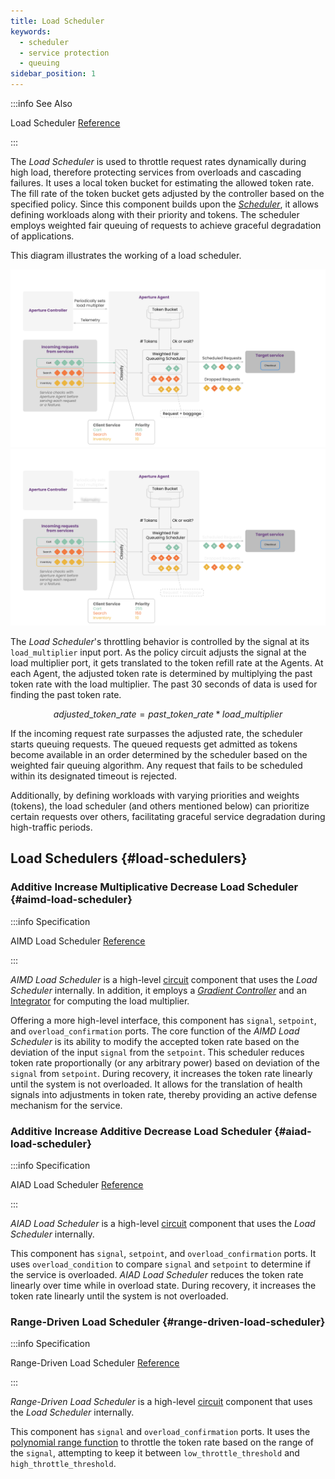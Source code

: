 ```yaml
---
title: Load Scheduler
keywords:
  - scheduler
  - service protection
  - queuing
sidebar_position: 1
---
```


:::info See Also

Load Scheduler [Reference](../../reference/configuration/spec.md#load-scheduler)

:::

The _Load Scheduler_ is used to throttle request rates dynamically during high
load, therefore protecting services from overloads and cascading failures. It
uses a local token bucket for estimating the allowed token rate. The fill rate
of the token bucket gets adjusted by the controller based on the specified
policy. Since this component builds upon the [_Scheduler_](./scheduler.md), it
allows defining workloads along with their priority and tokens. The scheduler
employs weighted fair queuing of requests to achieve graceful degradation of
applications.

This diagram illustrates the working of a load scheduler.

![Scheduler](./assets/img/load-scheduler-light.svg#gh-light-mode-only)
![Scheduler](./assets/img/load-scheduler-dark.svg#gh-dark-mode-only)

The _Load Scheduler_'s throttling behavior is controlled by the signal at its
`load_multiplier` input port. As the policy circuit adjusts the signal at the
load multiplier port, it gets translated to the token refill rate at the Agents.
At each Agent, the adjusted token rate is determined by multiplying the past
token rate with the load multiplier. The past 30 seconds of data is used for
finding the past token rate.

$$
adjusted\_token\_rate = past\_token\_rate * load\_multiplier
$$

If the incoming request rate surpasses the adjusted rate, the scheduler starts
queuing requests. The queued requests get admitted as tokens become available in
an order determined by the scheduler based on the weighted fair queuing
algorithm. Any request that fails to be scheduled within its designated timeout
is rejected.

Additionally, by defining workloads with varying priorities and weights
(tokens), the load scheduler (and others mentioned below) can prioritize certain
requests over others, facilitating graceful service degradation during
high-traffic periods.

## Load Schedulers {#load-schedulers}

### Additive Increase Multiplicative Decrease Load Scheduler {#aimd-load-scheduler}

:::info Specification

AIMD Load Scheduler
[Reference](../../reference/configuration/spec.md#a-i-m-d-load-scheduler)

:::

_AIMD Load Scheduler_ is a high-level [circuit](../advanced/circuit.md)
component that uses the _Load Scheduler_ internally. In addition, it employs a
[_Gradient Controller_](../../reference/configuration/spec.md#gradient-controller)
and an [Integrator](../../reference/configuration/spec.md#integrator) for
computing the load multiplier.

Offering a more high-level interface, this component has `signal`, `setpoint`,
and `overload_confirmation` ports. The core function of the _AIMD Load
Scheduler_ is its ability to modify the accepted token rate based on the
deviation of the input `signal` from the `setpoint`. This scheduler reduces
token rate proportionally (or any arbitrary power) based on deviation of the
`signal` from `setpoint`. During recovery, it increases the token rate linearly
until the system is not overloaded. It allows for the translation of health
signals into adjustments in token rate, thereby providing an active defense
mechanism for the service.

### Additive Increase Additive Decrease Load Scheduler {#aiad-load-scheduler}

:::info Specification

AIAD Load Scheduler
[Reference](../../reference/configuration/spec.md#a-i-a-d-load-scheduler)

:::

_AIAD Load Scheduler_ is a high-level [circuit](../advanced/circuit.md)
component that uses the _Load Scheduler_ internally.

This component has `signal`, `setpoint`, and `overload_confirmation` ports. It
uses `overload_condition` to compare `signal` and `setpoint` to determine if the
service is overloaded. _AIAD Load Scheduler_ reduces the token rate linearly
over time while in overload state. During recovery, it increases the token rate
linearly until the system is not overloaded.

### Range-Driven Load Scheduler {#range-driven-load-scheduler}

:::info Specification

Range-Driven Load Scheduler
[Reference](../../reference/configuration/spec.md#range-driven-load-scheduler)

:::

_Range-Driven Load Scheduler_ is a high-level [circuit](../advanced/circuit.md)
component that uses the _Load Scheduler_ internally.

This component has `signal` and `overload_confirmation` ports. It uses the
[polynomial range function](../../reference/configuration/spec#polynomial-range-function)
to throttle the token rate based on the range of the `signal`, attempting to
keep it between `low_throttle_threshold` and `high_throttle_threshold`.
